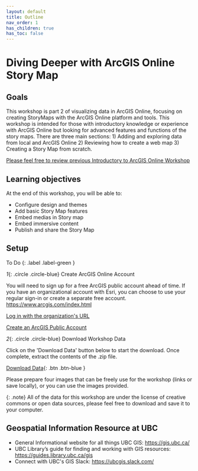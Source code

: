 ```yaml
---
layout: default
title: Outline
nav_order: 1
has_children: true
has_toc: false
---
```


# Diving Deeper with ArcGIS Online Story Map
## Goals

This workshop is part 2 of visualizing data in ArcGIS Online, focusing on creating StoryMaps with the ArcGIS Online platform and tools. This workshop is intended for those with introductory knowledge or experience with ArcGIS Online but looking for advanced features and functions of the story maps. There are three main sections: 1) Adding and exploring data from local and ArcGIS Online 2) Reviewing how to create a web map 3) Creating a Story Map from scratch. 

[Please feel free to review previous Introductory to ArcGIS Online Workshop](https://ubc-library-rc.github.io/intro-AGOL/)

## Learning objectives

At the end of this workshop, you will be able to:
- Configure design and themes
- Add basic Story Map features 
- Embed medias in Story map
- Embed immersive content
- Publish and share the Story Map

## Setup

To Do
{: .label .label-green }

*1*{: .circle .circle-blue} Create ArcGIS Online Account

You will need to sign up for a free ArcGIS public account ahead of time. If you have an organizational account with Esri, you can choose to use your regular sign-in or create a separate free account. <https://www.arcgis.com/index.html>

 [Log in with the organization's URL](./setup_url)

 [Create an ArcGIS Public Account](./setup_public)

*2*{: .circle .circle-blue} Download Workshop Data

Click on the 'Download Data' button below to start the download. Once complete, extract the contents of the .zip file.

[Download Data](/content/data.zip){: .btn .btn-blue }

Please prepare four images that can be freely use for the workshop (links or save locally), or you can use the images provided.

{: .note}
All of the data for this workshop are under the license of creative commons or open data sources, please feel free to download and save it to your computer.


## Geospatial Information Resource at UBC
- General Informational website for all things UBC GIS: <https://gis.ubc.ca/>
- UBC Library’s guide for finding and working with GIS resources: <https://guides.library.ubc.ca/gis>
- Connect with UBC's GIS Slack: <https://ubcgis.slack.com/>




<a src="map.html" alt="fig1">
